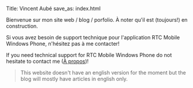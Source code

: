 Title: Vincent Aubé
save_as: index.html

Bienvenue sur mon site web / blog / porfolio.
À noter qu'il est (toujours!) en construction.

Si vous avez besoin de support technique pour l'application RTC Mobile Windows Phone, n'hésitez pas à me contacter!

If you need technical support for RTC Mobile Windows Phone do not hesitate to contact me ([À propos](/pages/about.html#contact_title))!

> This website doesn't have an english version for the moment but the blog will mostly have articles in english only.